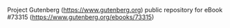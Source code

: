 Project Gutenberg (https://www.gutenberg.org) public repository for eBook #73315 (https://www.gutenberg.org/ebooks/73315)
